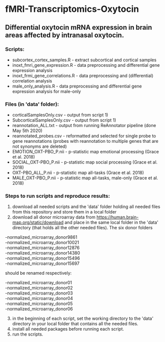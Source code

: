 # fMRI-Transcriptomics-Oxytocin
## Differential oxytocin mRNA expression in brain areas affected by intranasal oxytocin.


### Scripts:
* subcortex_cortex_samples.R - extract subcortical and cortical samples
* inoxt_fmri_gene_expression.R - data preprocessing and differential gene expression analysis
* inoxt_frmi_gene_correlations.R - data preprocessing and (differential) correlation analysis
* male_only_analysis.R - data preprocessing and differential gene expression analysis for male-only

### Files (in 'data' folder):
* corticalSamplesOnly.csv - output from script 1)
* SubcorticalSamplesOnly.csv - output from script 1)
* reannotation_ALL.txt - output from running ReAnnotator pipeline (done May 5th 2020)
* reannotated_probes.csv - reformatted and selected for single probe to gene reannotations (probes with reannotation to multiple genes that are not synonyms are deleted)
* EMOTION_OXT-PBO_P.nii - p-statistic map emotional processing (Grace et al. 2018)
* SOCIAL_OXT-PBO_P.nii - p-statistic map social processing (Grace et al. 2018)
* OXT-PBO_ALL_P.nii - p-statistic map all-tasks (Grace et al. 2018)
* MALE_OXT-PBO_P.nii - p-statistic map all-tasks, male-only (Grace et al. 2018)


### Steps to run scripts and reproduce results:
1) download all needed scripts and the 'data' folder holding all needed files from this repository and store them in a local folder
2) download all donor microarray data from https://human.brain-map.org/static/download and place in the same local folder in the 'data' directory (that holds all the other needed files). The six donor folders

-normalized_microarray_donor9861\
-normalized_microarray_donor10021\
-normalized_microarray_donor12876\
-normalized_microarray_donor14380\
-normalized_microarray_donor15496\
-normalized_microarray_donor15697

should be renamed respectively:

-normalized_microarray_donor01\
-normalized_microarray_donor02\
-normalized_microarray_donor03\
-normalized_microarray_donor04\
-normalized_microarray_donor05\
-normalized_microarray_donor06

3) in the beginning of each script, set the working directory to the 'data' directory in your local folder that contains all the needed files.
4) install all needed packages before running each script.
5) run the scripts.
